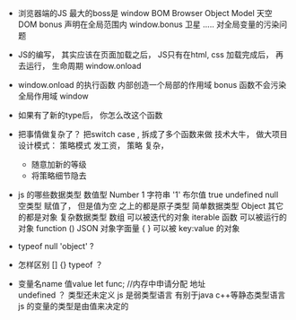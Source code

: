- 浏览器端的JS 最大的boss是 window  BOM Browser Object Model  天空 
DOM 
  bonus 声明在全局范围内
  window.bonus  卫星 
  .....  对全局变量的污染问题 

- JS的编写， 其实应该在页面加载之后， JS只有在html, css 加载完成后， 再去运行， 生命周期 window.onload 
- window.onload 的执行函数 内部创造一个局部的作用域 
  bonus 函数不会污染全局作用域 window 
- 如果有了新的type后， 你怎么改这个函数
- 把事情做复杂了？ 把switch case , 拆成了多个函数来做
  技术大牛， 做大项目   设计模式： 策略模式
  发工资， 策略 复杂， 
  - 随意加新的等级 
  - 将策略细节隐去 

- js 的哪些数据类型
  数值型 Number  1
  字符串 '1'
  布尔值  true
  undefined 
  null   空类型 赋值了， 但是值为空
  之上的都是原子类型 简单数据类型
  Object 其它的都是对象 复杂数据类型 
    数组  可以被迭代的对象 iterable
    函数 可以被运行的对象  function ()
    JSON 对象字面量 { } 可以被 key:value 的对象

- typeof null   'object' ? 
- 怎样区别  []  {}   typeof ？  


  
- 变量名name  值value
  let func; //内存中申请分配  地址  
  undefined ？ 类型还未定义 
  js 是弱类型语言 有别于java c++等静态类型语言
  js 的变量的类型是由值来决定的 
  